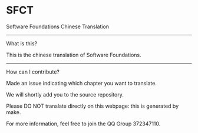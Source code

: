 # SFCT
Software Foundations Chinese Translation

---------------------
What is this?

This is the chinese translation of Software Foundations.

---------------------
How can I contribute?

Made an issue indicating which chapter you want to translate.

We will shortly add you to the source repository.

Please DO NOT translate directly on this webpage: this is generated by make.

For more information, feel free to join the QQ Group 372347110.
